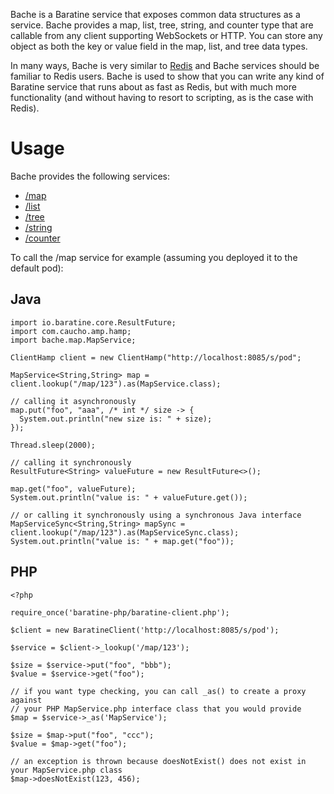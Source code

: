 Bache is a Baratine service that exposes common data structures as a service.
Bache provides a map, list, tree, string, and counter type that are callable
from any client supporting WebSockets or HTTP.  You can store any object as
both the key or value field in the map, list, and tree data types.

In many ways, Bache is very similar to [Redis](http://redis.io/) and Bache
services should be familiar to Redis users.  Bache is used to show
that you can write any kind of Baratine service that runs about as fast as Redis, but
with much more functionality (and without having to resort to scripting, as is
the case with Redis).

Usage
==========
Bache provides the following services:

* [/map](https://github.com/baratine/bache/blob/master/src/main/java/bache/map/MapService.java)
* [/list](https://github.com/baratine/bache/blob/master/src/main/java/bache/list/ListService.java)
* [/tree](https://github.com/baratine/bache/blob/master/src/main/java/bache/tree/TreeService.java)
* [/string](https://github.com/baratine/bache/blob/master/src/main/java/bache/string/StringService.java)
* [/counter](https://github.com/baratine/bache/blob/master/src/main/java/bache/counter/CounterService.java)

To call the /map service for example (assuming you deployed it to the default 
pod):

Java
------
    import io.baratine.core.ResultFuture;
    import com.caucho.amp.hamp;
    import bache.map.MapService;

    ClientHamp client = new ClientHamp("http://localhost:8085/s/pod";
    
    MapService<String,String> map = client.lookup("/map/123").as(MapService.class);
    
    // calling it asynchronously    
    map.put("foo", "aaa", /* int */ size -> {
      System.out.println("new size is: " + size);
    });
    
    Thread.sleep(2000);
    
    // calling it synchronously
    ResultFuture<String> valueFuture = new ResultFuture<>();
    
    map.get("foo", valueFuture);
    System.out.println("value is: " + valueFuture.get());
    
    // or calling it synchronously using a synchronous Java interface
    MapServiceSync<String,String> mapSync = client.lookup("/map/123").as(MapServiceSync.class);
    System.out.println("value is: " + map.get("foo"));

PHP
-------
    <?php
    
    require_once('baratine-php/baratine-client.php');
    
    $client = new BaratineClient('http://localhost:8085/s/pod');
    
    $service = $client->_lookup('/map/123');
    
    $size = $service->put("foo", "bbb");
    $value = $service->get("foo");
    
    // if you want type checking, you can call _as() to create a proxy against
    // your PHP MapService.php interface class that you would provide
    $map = $service->_as('MapService');
    
    $size = $map->put("foo", "ccc");
    $value = $map->get("foo");
    
    // an exception is thrown because doesNotExist() does not exist in your MapService.php class
    $map->doesNotExist(123, 456);
